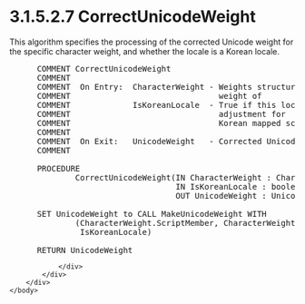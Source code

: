 <html dir="LTR" xmlns:mshelp="http://msdn.microsoft.com/mshelp" xmlns:ddue="http://ddue.schemas.microsoft.com/authoring/2003/5" xmlns:xlink="http://www.w3.org/1999/xlink" xmlns:tool="http://www.microsoft.com/tooltip">
    <head>
        <meta http-equiv="Content-Type" content="text/html; CHARSET=utf-8"></meta>
        <meta name="save" content="history"></meta>
        <title>3.1.5.2.7 CorrectUnicodeWeight</title>
        <xml>
            <mshelp:toctitle title="3.1.5.2.7 CorrectUnicodeWeight"></mshelp:toctitle>
            <mshelp:rltitle title="[MS-UCODEREF]: CorrectUnicodeWeight"></mshelp:rltitle>
            <mshelp:keyword index="A" term="53696ac6-74a9-4968-a8c2-19631c0fd965"></mshelp:keyword>
            <mshelp:attr name="DCSext.ContentType" value="open specification"></mshelp:attr>
            <mshelp:attr name="AssetID" value="53696ac6-74a9-4968-a8c2-19631c0fd965"></mshelp:attr>
            <mshelp:attr name="TopicType" value="kbRef"></mshelp:attr>
            <mshelp:attr name="DCSext.Title" value="[MS-UCODEREF]: CorrectUnicodeWeight" />
        </xml>
    </head>
    <body>
        <div id="header">
            <h1 class="heading">3.1.5.2.7 CorrectUnicodeWeight</h1>
        </div>
        <div id="mainSection">
            <div id="mainBody">
                <div id="allHistory" class="saveHistory"></div>
                <div id="sectionSection0" class="section" name="collapseableSection">
                    

<p>This algorithm specifies the processing of the corrected
Unicode weight for the specific character weight, and whether the locale is a
Korean locale.</p>

<dl>
<dd>
<div><pre> COMMENT CorrectUnicodeWeight
 COMMENT
 COMMENT  On Entry:  CharacterWeight - Weights structure to get Unicode
 COMMENT                               weight of
 COMMENT             IsKoreanLocale  - True if this locale needs
 COMMENT                               adjustment for
 COMMENT                               Korean mapped scripts behavior.
 COMMENT
 COMMENT  On Exit:   UnicodeWeight   - Corrected Unicode Weight
 COMMENT
  
 PROCEDURE
         CorrectUnicodeWeight(IN CharacterWeight : CharacterWeightType,
                              IN IsKoreanLocale : boolean,
                              OUT UnicodeWeight : UnicodeWeightType)
  
 SET UnicodeWeight to CALL MakeUnicodeWeight WITH
         (CharacterWeight.ScriptMember, CharacterWeight.PrimaryWeight,
          IsKoreanLocale)
  
 RETURN UnicodeWeight
</pre></div>
</dd></dl>


                </div>
            </div>
        </div>
    </body>
</html>